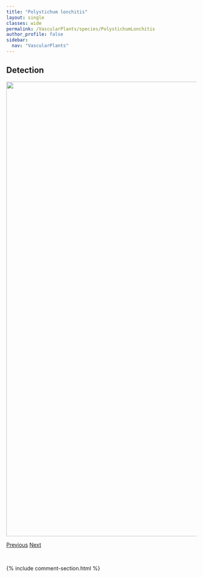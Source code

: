```yaml
---
title: "Polystichum lonchitis"
layout: single
classes: wide
permalink: /VascularPlants/species/PolystichumLonchitis
author_profile: false
sidebar:
  nav: "VascularPlants"
---
```


<h2>Detection</h2>

<a href="https://drive.google.com/uc?export=view&id=1gu2Fz9WtltV0e1NmSMMA9BpJlWHVpFdI">
<img src="https://drive.google.com/uc?export=view&id=1gu2Fz9WtltV0e1NmSMMA9BpJlWHVpFdI" height = "1200" width = "800">
</a>


<a href="/DevelopmentWebsite/VascularPlants/species/PolypogonMonspeliensis" class="pagination--pager" title="Polypogon monspeliensis">Previous</a> <a href="/DevelopmentWebsite/VascularPlants/species/PopulusAngustifolia" class="pagination--pager" title="Populus angustifolia">Next</a>

<p>&nbsp;</p>

{% include comment-section.html %}
